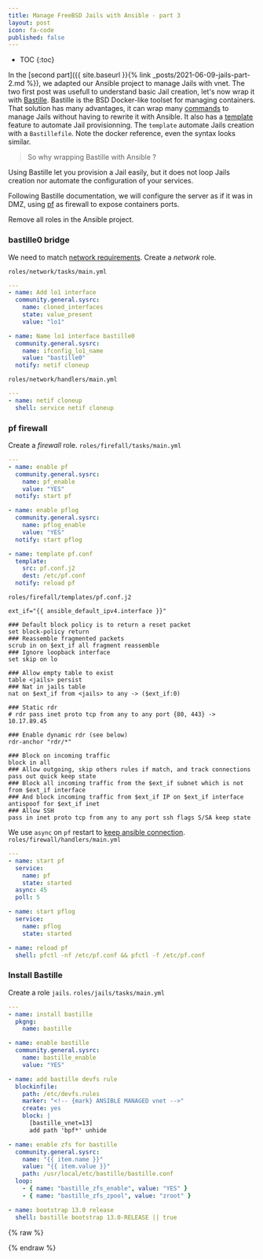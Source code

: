 ```yaml
---
title: Manage FreeBSD Jails with Ansible - part 3
layout: post
icon: fa-code
published: false
---
```

* TOC
{:toc}

In the [second part]({{ site.baseurl }}{% link _posts/2021-06-09-jails-part-2.md %}), we adapted our Ansible project to manage Jails with vnet.
The two first post was usefull to understand basic Jail creation, let's now wrap it with [Bastille](https://github.com/BastilleBSD/bastille).
Bastille is the BSD Docker-like toolset for managing containers.
That solution has many advantages, it can wrap many [commands](https://github.com/BastilleBSD/bastille#basic-usage) to manage Jails without having to rewrite it with Ansible.
It also has a [template](https://github.com/BastilleBSD/bastille#bastille-template) feature to automate Jail provisionning.
The ``template`` automate Jails creation with a ``Bastillefile``. Note the docker reference, even the syntax looks similar.

> So why wrapping Bastille with Ansible ?

Using Bastille let you provision a Jail easily, but it does not loop Jails creation nor automate the configuration of your services.

Following Bastille documentation, we will configure the server as if it was in DMZ, using [pf](https://www.openbsd.org/faq/pf/) as firewall to expose containers ports.

Remove all roles in the Ansible project.

### bastille0 bridge

We need to match [network requirements](https://github.com/BastilleBSD/bastille#network-requirements).
Create a *network* role.

``roles/network/tasks/main.yml``
```yaml
---
- name: Add lo1 interface
  community.general.sysrc:
    name: cloned_interfaces
    state: value_present
    value: "lo1"

- name: Name lo1 interface bastille0
  community.general.sysrc:
    name: ifconfig_lo1_name
    value: "bastille0"
  notify: netif cloneup
```

``roles/network/handlers/main.yml``
```yaml
---
- name: netif cloneup
  shell: service netif cloneup
```

### pf firewall

Create a *firewall* role.
``roles/firefall/tasks/main.yml``
```yaml
---
- name: enable pf
  community.general.sysrc:
    name: pf_enable
    value: "YES"
  notify: start pf

- name: enable pflog
  community.general.sysrc:
    name: pflog_enable
    value: "YES"
  notify: start pflog

- name: template pf.conf
  template:
    src: pf.conf.j2
    dest: /etc/pf.conf
  notify: reload pf
```

``roles/firefall/templates/pf.conf.j2``
```
ext_if="{{ ansible_default_ipv4.interface }}"

### Default block policy is to return a reset packet
set block-policy return
### Reassemble fragmented packets
scrub in on $ext_if all fragment reassemble
### Ignore loopback interface
set skip on lo

### Allow empty table to exist
table <jails> persist
### Nat in jails table
nat on $ext_if from <jails> to any -> ($ext_if:0)

### Static rdr
# rdr pass inet proto tcp from any to any port {80, 443} -> 10.17.89.45

### Enable dynamic rdr (see below)
rdr-anchor "rdr/*"

### Block on incoming traffic
block in all
### Allow outgoing, skip others rules if match, and track connections
pass out quick keep state
### Block all incoming traffic from the $ext_if subnet which is not from $ext_if interface
### And block incoming traffic from $ext_if IP on $ext_if interface
antispoof for $ext_if inet
### Allow SSH
pass in inet proto tcp from any to any port ssh flags S/SA keep state
```

We use ``async`` on ``pf`` restart to [keep ansible connection](https://docs.ansible.com/ansible/latest/user_guide/playbooks_async.html#avoid-connection-timeouts-poll-0).
``roles/firewall/handlers/main.yml``
```yaml
---
- name: start pf
  service:
    name: pf
    state: started
  async: 45
  poll: 5

- name: start pflog
  service:
    name: pflog
    state: started

- name: reload pf
  shell: pfctl -nf /etc/pf.conf && pfctl -f /etc/pf.conf
```

### Install Bastille

Create a role ``jails``.
``roles/jails/tasks/main.yml``
```yaml
---
- name: install bastille
  pkgng:
    name: bastille

- name: enable bastille
  community.general.sysrc:
    name: bastille_enable
    value: "YES"

- name: add bastille devfs rule
  blockinfile:
    path: /etc/devfs.rules
    marker: "<!-- {mark} ANSIBLE MANAGED vnet -->"
    create: yes
    block: |
      [bastille_vnet=13]
      add path 'bpf*' unhide

- name: enable zfs for bastille
  community.general.sysrc:
    name: "{{ item.name }}"
    value: "{{ item.value }}"
    path: /usr/local/etc/bastille/bastille.conf
  loop:
    - { name: "bastille_zfs_enable", value: "YES" }
    - { name: "bastille_zfs_zpool", value: "zroot" }

- name: bootstrap 13.0 release
  shell: bastille bootstrap 13.0-RELEASE || true
```

{% raw %}

{% endraw %}
